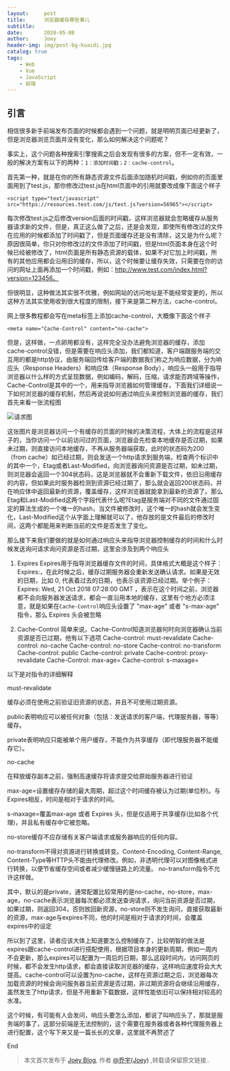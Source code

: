 ```yaml
---
layout:     post
title:      浏览器缓存哪些事儿
subtitle:   
date:       2020-05-08
author:     Joey
header-img: img/post-bg-kuaidi.jpg
catalog: true
tags:
    - Web
    - Vue
    - JavaScript
    - 前端
---
```


## 引言

相信很多新手前端发布页面的时候都会遇到一个问题，就是明明页面已经更新了，但是浏览器浏览页面并没有变化，那么如何解决这个问题呢？

事实上，这个问题各种搜索引擎搜索之后会发现有很多的方案，但不一定有效，一般的解决方案有以下的两种：`1：添加时间戳；2：cache-control`。

首先第一种，就是在你的所有静态资源文件后面添加随机时间戳，例如你的页面里面用到了test.js，那你修改过test.js在html页面中的引用就要改成像下面这个样子

```
<script type="text/javascript" src="https://resources.test.com/js/test.js?version=56965"></script>
```

每次修改test.js之后修改version后面的时间戳，这样浏览器就会忽略缓存从服务器请求新的文件，但是，真正这么做了之后，还是会发现，即使所有修改过的文件在应用的时候都添加了时间戳了，但是页面缓存还是没有清除，这又是为什么呢？原因很简单，你只对你修改过的文件添加了时间戳，但是html页面本身在这个时候已经被修改了，html页面是所有静态资源的载体，如果不对它加上时间戳，所有的其他应用都会沿用旧的缓存，所以，这个时候要让缓存失效，只需要在你的访问的网址上面再添加一个时间戳，例如：http://www.test.com/index.html?version=123456。

但很明显，这种做法其实很不优雅，例如网站的访问地址是不能经常变更的，所以这种方法其实使用收到很大程度的限制，接下来是第二种方法，cache-control。

网上很多教程都会写在meta标签上添加cache-control，大概像下面这个样子

```
<meta name="Cache-Control" content="no-cache">
```

但是，这样做，一点卵用都没有，这样完全没办法避免浏览器的缓存，添加cache-control没错，但是需要在响应头添加，我们都知道，客户端跟服务端的交互用的都是http协议，由服务端回传给客户端的数据我们称之为响应数据，分为响应头（Response Headers）和响应体（Response Body），响应头一般用于指导浏览器以什么样的方式呈现数据，例如编码，解码，压缩，请求能否跨域等操作，Cache-Control是其中的一个，用来指导浏览器如何管理缓存，下面我们详细说一下如何浏览器的缓存机制，然后再说说如何通过响应头来控制浏览器的缓存，我们首先来看一张流程图

![请求图](https://img-blog.csdn.net/20180603154502698)

这张图片是浏览器访问一个有缓存的页面的时候的决策流程，大体上的流程是这样子的，当你访问一个以前访问过的页面，浏览器会先检查本地缓存是否过期，如果未过期，则直接访问本地缓存，不再从服务器端获取，此时的状态码为200（from cache）如已经过期，则会发送一个http请求到服务端，检查两个标识中的其中一个，Etag或者Last-Modified，向浏览器询问资源是否过期，如未过期，则浏览器会返回一个304状态码，这是浏览器就不会重新下载文件，依旧沿用缓存的内容，但如果此时服务器检测到资源已经过期了，那么就会返回200状态码，并在响应体中返回最新的资源，覆盖缓存，这样浏览器就能拿到最新的资源了。那么Etag和Last-Modified这两个字段代表什么呢?Etag是服务端对不同的文件通过固定的算法生成的一个唯一的hash，当文件被修改时，这个唯一的hash就会发生变化，Last-Modified这个从字面上理解就可以了，他存放的是文件最后的修改时间，这两个都能用来判断当前的文件是否发生了变化。

那么接下来我们要做的就是如何通过响应头来指导浏览器控制缓存的时间和什么时候发送询问请求询问资源是否过期，这里会涉及到两个响应头

1. Expires
Expires用于指导浏览器缓存文件的时间，具体格式大概是这个样子：Expires:<http-date>，在此时候之后，缓存过期服务器会重新发送确认请求。如果是无效的日期，比如 0, 代表着过去的日期，也表示该资源已经过期。举个例子：Expires: Wed, 21 Oct 2018 07:28:00 GMT ，表示在这个时间之前，浏览器都不会向服务器发送请求，都会一直沿用本地的缓存，这里有个地方必须注意，就是如果在`Cache-Control`响应头设置了 "max-age" 或者 "s-max-age" 指令，那么 Expires 头会被忽略

2. Cache-Control
简单来说，Cache-Control知道浏览器何时向浏览器确认当前资源是否已过期，他有以下选项
Cache-control: must-revalidate
Cache-control: no-cache
Cache-control: no-store
Cache-control: no-transform
Cache-control: public
Cache-control: private
Cache-control: proxy-revalidate
Cache-Control: max-age=<seconds>
Cache-control: s-maxage=<seconds>

以下是对指令的详细解释

must-revalidate

缓存必须在使用之前验证旧资源的状态，并且不可使用过期资源。

public表明响应可以被任何对象（包括：发送请求的客户端，代理服务器，等等）缓存。

private表明响应只能被单个用户缓存，不能作为共享缓存（即代理服务器不能缓存它）。

no-cache 

在释放缓存副本之前，强制高速缓存将请求提交给原始服务器进行验证

max-age=<seconds>设置缓存存储的最大周期，超过这个时间缓存被认为过期(单位秒)。与Expires相反，时间是相对于请求的时间。

s-maxage=<seconds>覆盖max-age 或者 Expires 头，但是仅适用于共享缓存(比如各个代理)，并且私有缓存中它被忽略。

no-store缓存不应存储有关客户端请求或服务器响应的任何内容。

no-transform不得对资源进行转换或转变。Content-Encoding, Content-Range, Content-Type等HTTP头不能由代理修改。例如，非透明代理可以对图像格式进行转换，以便节省缓存空间或者减少缓慢链路上的流量。 no-transform指令不允许这样做。

其中，默认的是private，通常配置比较常用的是no-cache，no-store，max-age，no-cache表示浏览器每次都必须发送查询请求，询问当前资源是否过期，如果过期，则返回304，否则放回新资源，no-store则不发生询问，直接获取最新的资源，max-age与expires不同，他的时间是相对于请求的时间，会覆盖expires中的设定

所以到了这里，读者应该大体上知道要怎么控制缓存了，比较明智的做法是expires跟cache-control进行搭配使用，根据项目本身的更新周期，例如一周内不会更新，那么expires可以配置为一周后的日期，那么这段时间内，访问网页的时候，都不会发生http请求，都会直接读取浏览器的缓存，这样响应速度将会大大提高。cache-control可以设置为no-cache，这样在资源过期之后，浏览器每次加载资源的时候会询问服务器当前资源是否过期，非过期资源将会继续沿用缓存，虽然发生了http请求，但是不用重新下载数据，这样性能依旧可以保持相对较高的水准。

这个时候，有可能有人会发问，响应头要怎么添加，都说了叫响应头了，那就是服务端的事了，这部分前端是无法控制的，这个需要在服务器或者各种代理服务器上进行配置，这个写下来又是一篇长长的文章，这里就不再赘述了


End

> 本文首次发布于 [Joey Blog](http://qiaoyu113.github.io), 作者 [@乔宇(Joey)](http://github.com/qiaoyu113) ,转载请保留原文链接..